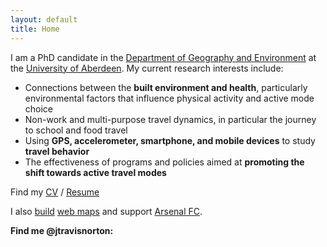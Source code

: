 ```yaml
---
layout: default
title: Home
---
```


I am a PhD candidate in the [Department of Geography and Environment](http://www.abdn.ac.uk/geosciences/departments/geography-environment/) at the [University of Aberdeen](http://www.abdn.ac.uk/). My current research interests include:

* Connections between the **built environment and health**, particularly environmental factors that influence physical activity and active mode choice
* Non-work and multi-purpose travel dynamics, in particular the journey to school and food travel
* Using **GPS, accelerometer, smartphone, and mobile devices** to study **travel behavior**
* The effectiveness of programs and policies aimed at **promoting the shift towards active travel modes** 

Find my [CV](https://drive.google.com/file/d/0BxfBZhOp_a_AMHJIWFQ2R1d0U2s/view?usp=sharing) / [Resume](https://drive.google.com/file/d/0BxfBZhOp_a_ASEpXUjdxQzhnUlE/view?usp=sharing)

I also [build](http://tourdefarmsbuffalo.org/#Map) [web maps](http://www.nydropboxes.org) and support [Arsenal FC](http://www.arsenal.com).

**Find me @jtravisnorton: <a href="http://github.com/jtravisnorton" target="_blank"><i class="fa fa-github"></i></a>
<a href="https://twitter.com/jtravisnorton" target="_blank"><i class="fa fa-twitter"></i></a>
<a href="https://www.linkedin.com/pub/travis-norton/13/607/88a" target="_blank"><i class="fa fa-linkedin"></i></a>**
